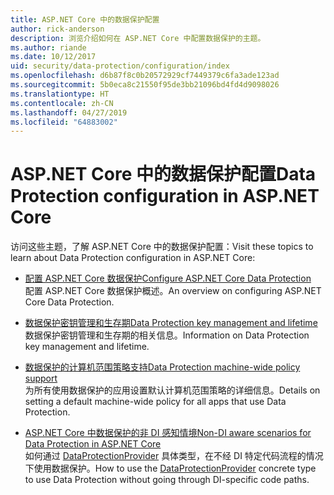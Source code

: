 ```yaml
---
title: ASP.NET Core 中的数据保护配置
author: rick-anderson
description: 浏览介绍如何在 ASP.NET Core 中配置数据保护的主题。
ms.author: riande
ms.date: 10/12/2017
uid: security/data-protection/configuration/index
ms.openlocfilehash: d6b87f8c0b20572929cf7449379c6fa3ade123ad
ms.sourcegitcommit: 5b0eca8c21550f95de3bb21096bd4fd4d9098026
ms.translationtype: HT
ms.contentlocale: zh-CN
ms.lasthandoff: 04/27/2019
ms.locfileid: "64883002"
---
```

# <a name="data-protection-configuration-in-aspnet-core"></a><span data-ttu-id="e5a78-103">ASP.NET Core 中的数据保护配置</span><span class="sxs-lookup"><span data-stu-id="e5a78-103">Data Protection configuration in ASP.NET Core</span></span>

<span data-ttu-id="e5a78-104">访问这些主题，了解 ASP.NET Core 中的数据保护配置：</span><span class="sxs-lookup"><span data-stu-id="e5a78-104">Visit these topics to learn about Data Protection configuration in ASP.NET Core:</span></span>

* [<span data-ttu-id="e5a78-105">配置 ASP.NET Core 数据保护</span><span class="sxs-lookup"><span data-stu-id="e5a78-105">Configure ASP.NET Core Data Protection</span></span>](xref:security/data-protection/configuration/overview)  
  <span data-ttu-id="e5a78-106">配置 ASP.NET Core 数据保护概述。</span><span class="sxs-lookup"><span data-stu-id="e5a78-106">An overview on configuring ASP.NET Core Data Protection.</span></span>

* [<span data-ttu-id="e5a78-107">数据保护密钥管理和生存期</span><span class="sxs-lookup"><span data-stu-id="e5a78-107">Data Protection key management and lifetime</span></span>](xref:security/data-protection/configuration/default-settings)  
  <span data-ttu-id="e5a78-108">数据保护密钥管理和生存期的相关信息。</span><span class="sxs-lookup"><span data-stu-id="e5a78-108">Information on Data Protection key management and lifetime.</span></span>

* [<span data-ttu-id="e5a78-109">数据保护的计算机范围策略支持</span><span class="sxs-lookup"><span data-stu-id="e5a78-109">Data Protection machine-wide policy support</span></span>](xref:security/data-protection/configuration/machine-wide-policy)  
  <span data-ttu-id="e5a78-110">为所有使用数据保护的应用设置默认计算机范围策略的详细信息。</span><span class="sxs-lookup"><span data-stu-id="e5a78-110">Details on setting a default machine-wide policy for all apps that use Data Protection.</span></span>

* [<span data-ttu-id="e5a78-111">ASP.NET Core 中数据保护的非 DI 感知情境</span><span class="sxs-lookup"><span data-stu-id="e5a78-111">Non-DI aware scenarios for Data Protection in ASP.NET Core</span></span>](xref:security/data-protection/configuration/non-di-scenarios)  
  <span data-ttu-id="e5a78-112">如何通过 [DataProtectionProvider](/dotnet/api/Microsoft.AspNetCore.DataProtection.DataProtectionProvider) 具体类型，在不经 DI 特定代码流程的情况下使用数据保护。</span><span class="sxs-lookup"><span data-stu-id="e5a78-112">How to use the [DataProtectionProvider](/dotnet/api/Microsoft.AspNetCore.DataProtection.DataProtectionProvider) concrete type to use Data Protection without going through DI-specific code paths.</span></span>
